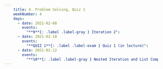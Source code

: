 ```yaml
---
    title: 4. Problem Solving, Quiz 1
    weekNumber: 4
    days:
      - date: 2021-02-08
        events:
          "**9**{: .label .label-gray } Iteration 2":
      - date: 2021-02-10
        events:
          "**QUIZ 1**{: .label .label-exam } Quiz 1 (in lecture)":
      - date: 2021-02-12
        events:
          "**10**{: .label .label-gray } Nested Iteration and List Comprehension":
---
```

